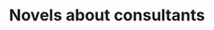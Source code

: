 ---
layout: wikibook
title: Novels about consultants
books:
 - title: Pattern Recognition
   author: William Gibson
   link: https://www.amazon.com/dp/B0756K1Q8D/
   notes: A wonderful original work - full of interesting characters. Ghosts! Spys! Old London! Really enjoyed this and tore through it super fast.
 - title: Satin Island
   author: Tom McCarthy
   link: https://www.amazon.com/dp/B004W3FM4A/
   notes: Great unique book, wonderful analogy to finite and infinite writing....
 - title: The Sleep Consultant
   author: Robin Sloan
   link: https://www.amazon.com/dp/B01N0Z1EY0
   image: /images/sleepconsultant.jpg
   notes: Provocative premise but I felt it squandered an opportunity at a deeper political and/or emotional exploration of what would happen if teenage girls gained a new incredible power. Somehow it resorted to.... fucking and fighting?
---